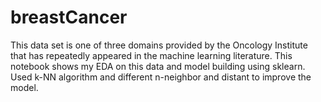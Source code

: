 # breastCancer

This data set is one of three domains provided by the Oncology Institute that has repeatedly appeared in the machine learning literature. This notebook shows my EDA on this data and model building using sklearn. Used k-NN algorithm and different n-neighbor and distant to improve the model.  
